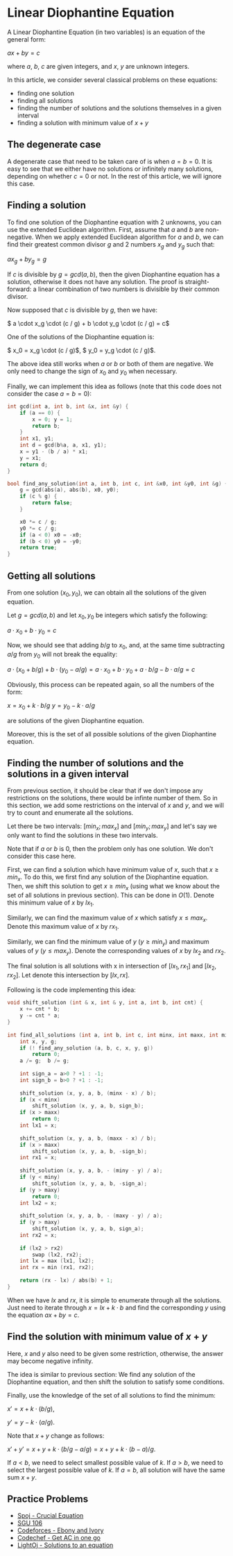<!--?title Linear Diophantine Equation-->
# Linear Diophantine Equation

A Linear Diophantine Equation (in two variables) is an equation of the general form:

$ax + by = c$

where $a$, $b$, $c$ are given integers, and $x$, $y$ are unknown integers.

In this article, we consider several classical problems on these equations:

* finding one solution
* finding all solutions
* finding the number of solutions and the solutions themselves in a given interval
* finding a solution with minimum value of $x + y$

## The degenerate case

A degenerate case that need to be taken care of is when $a = b = 0$. It is easy to see that we either have no solutions or infinitely many solutions, depending on whether $c = 0$ or not. In the rest of this article, we will ignore this case.

## Finding a solution

To find one solution of the Diophantine equation with 2 unknowns, you can use the extended Euclidean algorithm. First, assume that $a$ and $b$ are non-negative. When we apply extended Euclidean algorithm for $a$ and $b$, we can find their greatest common divisor $g$ and 2 numbers $x_g$ and $y_g$ such that:

$a x_g + b y_g = g$

If $c$ is divisible by $g = gcd(a, b)$, then the given Diophantine equation has a solution, otherwise it does not have any solution. The proof is straight-forward: a linear combination of two numbers is divisible by their common divisor.

Now supposed that $c$ is divisible by $g$, then we have:

$ a \cdot x_g \cdot (c / g) + b \cdot y_g \cdot (c / g) = c$

One of the solutions of the Diophantine equation is:

$ x_0 = x_g \cdot (c / g)$,
$ y_0 = y_g \cdot (c / g)$.

The above idea still works when $a$ or $b$ or both of them are negative. We only need to change the sign of $x_0$ and $y_0$ when necessary.

Finally, we can implement this idea as follows (note that this code does not consider the case $a = b = 0$):

```cpp
int gcd(int a, int b, int &x, int &y) {
    if (a == 0) {
        x = 0; y = 1;
        return b;
    }
    int x1, y1;
    int d = gcd(b%a, a, x1, y1);
    x = y1 - (b / a) * x1;
    y = x1;
    return d;
}

bool find_any_solution(int a, int b, int c, int &x0, int &y0, int &g) {
    g = gcd(abs(a), abs(b), x0, y0);
    if (c % g) {
        return false;
    }

    x0 *= c / g;
    y0 *= c / g;
    if (a < 0) x0 = -x0;
    if (b < 0) y0 = -y0;
    return true;
}
```

## Getting all solutions

From one solution $(x_0, y_0)$, we can obtain all the solutions of the given equation.

Let $g = gcd(a, b)$ and let $x_0, y_0$ be integers which satisfy the following:

$a \cdot x_0 + b \cdot y_0 = c$

Now, we should see that adding $b / g$ to $x_0$, and, at the same time subtracting $a / g$ from $y_0$ will not break the equality:

$a \cdot (x_0 + b / g) + b \cdot (y_0 - a / g) = a \cdot x_0 + b \cdot y_0 + a \cdot b / g - b \cdot a / g = c$

Obviously, this process can be repeated again, so all the numbers of the form:

$x = x_0 + k \cdot b / g$
$y = y_0 - k \cdot a / g$

are solutions of the given Diophantine equation.

Moreover, this is the set of all possible solutions of the given Diophantine equation.

## Finding the number of solutions and the solutions in a given interval

From previous section, it should be clear that if we don't impose any restrictions on the solutions, there would be infinte number of them. So in this section, we add some restrictions on the interval of $x$ and $y$, and we will try to count and enumerate all the solutions.

Let there be two intervals: $[min_x; max_x]$ and $[min_y; max_y]$ and let's say we only want to find the solutions in these two intervals.

Note that if $a$ or $b$ is $0$, then the problem only has one solution. We don't consider this case here.

First, we can find a solution which have minimum value of $x$, such that $x \ge min_x$. To do this, we first find any solution of the Diophantine equation. Then, we shift this solution to get $x \ge min_x$ (using what we know about the set of all solutions in previous section). This can be done in $O(1)$. Denote this minimum value of $x$ by $lx_1$.

Similarly, we can find the maximum value of $x$ which satisfy $x \le max_x$. Denote this maximum value of $x$ by $rx_1$.

Similarly, we can find the minimum value of $y$ $(y \ge min_y)$ and maximum values of $y$ $(y \le max_y)$. Denote the corresponding values of $x$ by $lx_2$ and $rx_2$.

The final solution is all solutions with x in intersection of $[lx_1, rx_1]$ and $[lx_2, rx_2]$. Let denote this intersection by $[lx, rx]$.

Following is the code implementing this idea:

```cpp
void shift_solution (int & x, int & y, int a, int b, int cnt) {
	x += cnt * b;
	y -= cnt * a;
}
 
int find_all_solutions (int a, int b, int c, int minx, int maxx, int miny, int maxy) {
	int x, y, g;
	if (! find_any_solution (a, b, c, x, y, g))
		return 0;
	a /= g;  b /= g;
 
	int sign_a = a>0 ? +1 : -1;
	int sign_b = b>0 ? +1 : -1;
 
	shift_solution (x, y, a, b, (minx - x) / b);
	if (x < minx)
		shift_solution (x, y, a, b, sign_b);
	if (x > maxx)
		return 0;
	int lx1 = x;
 
	shift_solution (x, y, a, b, (maxx - x) / b);
	if (x > maxx)
		shift_solution (x, y, a, b, -sign_b);
	int rx1 = x;
 
	shift_solution (x, y, a, b, - (miny - y) / a);
	if (y < miny)
		shift_solution (x, y, a, b, -sign_a);
	if (y > maxy)
		return 0;
	int lx2 = x;
 
	shift_solution (x, y, a, b, - (maxy - y) / a);
	if (y > maxy)
		shift_solution (x, y, a, b, sign_a);
	int rx2 = x;
 
	if (lx2 > rx2)
		swap (lx2, rx2);
	int lx = max (lx1, lx2);
	int rx = min (rx1, rx2);
 
	return (rx - lx) / abs(b) + 1;
}
```

When we have $lx$ and $rx$, it is simple to enumerate through all the solutions. Just need to iterate through $x = lx + k \cdot b$ and find the corresponding $y$ using the equation $a x + b y = c$.

## Find the solution with minimum value of $x + y$

Here, $x$ and $y$ also need to be given some restriction, otherwise, the answer may become negative infinity.

The idea is similar to previous section: We find any solution of the Diophantine equation, and then shift the solution to satisfy some conditions.

Finally, use the knowledge of the set of all solutions to find the minimum:

$x' = x + k \cdot (b / g)$,

$y' = y - k \cdot (a / g)$.

Note that $x + y$ change as follows:

$x' + y' = x + y + k \cdot (b/g - a/g) = x + y + k \cdot (b - a) / g$.

If $a < b$, we need to select smallest possible value of $k$. If $a > b$, we need to select the largest possible value of $k$. If $a = b$, all solution will have the same sum $x + y$.

## Practice Problems

* [Spoj - Crucial Equation](http://www.spoj.com/problems/CEQU/)
* [SGU 106](http://acm.sgu.ru/problem.php?contest=0&problem=106)
* [Codeforces - Ebony and Ivory](http://codeforces.com/contest/633/problem/A)
* [Codechef - Get AC in one go](https://www.codechef.com/problems/COPR16G)
* [LightOj - Solutions to an equation](http://www.lightoj.com/volume_showproblem.php?problem=1306)
